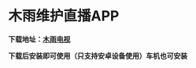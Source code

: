 # **木雨维护直播APP**



**下载地址：[木雨电视](http://wp.wsmywlkj.top/f/yZ4Ip/%E6%9C%A8%E9%9B%A8%E7%94%B5%E8%A7%86.apk)**



**下载后安装即可使用（只支持安卓设备使用）车机也可安装**
